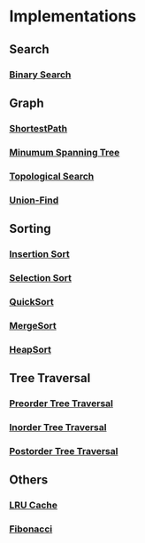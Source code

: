 # Implementations

## Search

### [Binary Search](src/main/java/com/halilayyildiz/impl/BinarySearch.java)

## Graph

### [ShortestPath](src/main/java/com/halilayyildiz/impl/graph/ShortestPath.java)
### [Minumum Spanning Tree](src/main/java/com/halilayyildiz/impl/graph/MinimumSpanningTree.java)
### [Topological Search](src/main/java/com/halilayyildiz/impl/graph/TopologicalSort.java)
### [Union-Find](src/main/java/com/halilayyildiz/impl/graph/UnionFind.java)

## Sorting

### [Insertion Sort]()
### [Selection Sort]()
### [QuickSort](src/main/java/com/halilayyildiz/impl/sorting/QuickSort.java)
### [MergeSort](src/main/java/com/halilayyildiz/impl/sorting/MergeSort.java)
### [HeapSort](src/main/java/com/halilayyildiz/impl/sorting/HeapSort.java)

## Tree Traversal

### [Preorder Tree Traversal](src/main/java/com/halilayyildiz/impl/tree/PreorderTraversal.java)
### [Inorder Tree Traversal](src/main/java/com/halilayyildiz/impl/tree/InorderTraversal.java)
### [Postorder Tree Traversal](src/main/java/com/halilayyildiz/impl/tree/PostorderTraversal.java)

## Others 

### [LRU Cache](src/main/java/com/halilayyildiz/impl/LRUCache.java)
### [Fibonacci](src/main/java/com/halilayyildiz/impl/Fibonacci.java)
